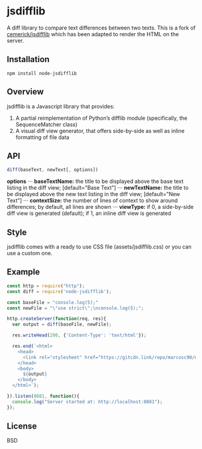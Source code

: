 # jsdifflib

A diff library to compare text differences between two texts. This is a fork of <a href="https://github.com/cemerick/jsdifflib">cemerick/jsdifflib</a> which has been adapted to render the HTML on the server.

## Installation

    npm install node-jsdifflib

## Overview

jsdifflib is a Javascript library that provides:

1. A partial reimplementation of Python’s difflib module (specifically, the SequenceMatcher class)
2. A visual diff view generator, that offers side-by-side as well as inline formatting of file data

## API
```js
diff(baseText, newText[, options])
```

**options**
⋅⋅⋅ **baseTextName:** the title to be displayed above the base text listing in the diff view; [default="Base Text"]
⋅⋅⋅ **newTextName:** the title to be displayed above the new text listing in the diff view; [default="New Text"]
⋅⋅⋅ **contextSize:** the number of lines of context to show around differences; by default, all lines are shown
⋅⋅⋅ **viewType:** if 0, a side-by-side diff view is generated (default); if 1, an inline diff view is generated

## Style

jsdifflib comes with a ready to use CSS file (assets/jsdifflib.css) or you can use a custom one.

## Example

```js
const http = require("http");
const diff = require('node-jsdifflib');

const baseFile = "console.log(5);"
const newFile = "\"use strict\";\nconsole.log(5);";

http.createServer(function(req, res){ 
  var output = diff(baseFile, newFile);

  res.writeHead(200, {'Content-Type': 'text/html'});

  res.end(`<html>
    <head>
      <link rel="stylesheet" href="https://gitcdn.link/repo/marcosc90/node-jsdifflib/master/assets/diffview.css" />
    </head>
    <body>
      ${output}
    </body>
  </html>`);

}).listen(8081, function(){
  console.log("Server started at: http://localhost:8081");
});
```

## License

  BSD